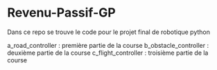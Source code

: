 # Revenu-Passif-GP

Dans ce repo se trouve le code pour le projet final de robotique python 

a_road_controller : première partie de la course
b_obstacle_controller : deuxième partie de la course
c_flight_controller : troisième partie de la course
